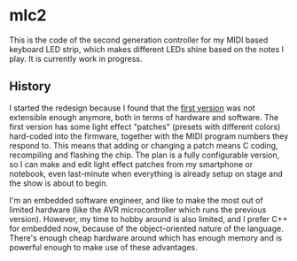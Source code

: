 # mlc2
This is the code of the second generation controller for my MIDI based keyboard LED strip, which makes different LEDs
shine based on the notes I play. It is currently work in progress.

## History
I started the redesign because I found that the [first version](https://github.com/danielschenk/mlc) was not extensible
enough anymore, both in terms of hardware and software.
The first version has some light effect "patches" (presets with different colors) hard-coded into
the firmware, together with the MIDI program numbers they respond to. This means that adding or changing a patch means
C coding, recompiling and flashing the chip.
The plan is a fully configurable version, so I can make and edit light effect patches from my smartphone or notebook,
even last-minute when everything is already setup on stage and the show is about to begin.

I'm an embedded software engineer, and like to make the most out of limited hardware (like the AVR microcontroller which
runs the previous version). However, my time to hobby around is also limited, and I prefer C++ for embedded now, because
of the object-oriented nature of the language. There's enough cheap hardware around which has enough memory and is
powerful enough to make use of these advantages.
